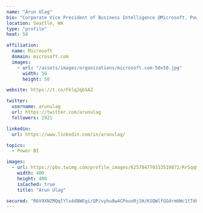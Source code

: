 ```yaml
---
name: "Arun Ulag"
bio: "Corporate Vice President of Business Intelligence @Microsoft. Power BI, Azure Analysis Services, SQL Server Analysis Services, SQL Server Reporting Services"
location: Seattle, WA
type: "profile"
heat: 50

affiliation:
  name: Microsoft
  domain: microsoft.com
  images:
    - url: "/assets/images/organizations/microsoft.com-50x50.jpg"
      width: 50
      height: 50

website: https://t.co/FklqJqbSAZ

twitter:
  username: arunulag
  url: https://twitter.com/arunulag
  followers: 2921

linkedin:
  url: https://www.linkedin.com/in/arunulag/

topics:
  - Power BI

images:
  - url: https://pbs.twimg.com/profile_images/625784770333519872/RrSqqUEZ_400x400.jpg
    width: 400
    height: 400
    isCached: true
    title: "Arun Ulag"

secured: "R6V9XNZMQqlYlx4dBWEgi/QP/vyhu8w4CPouvRj1H/KSQWlfGGdrmUWc1tTdQfA5gKXFcMD/L1KIhXastyFx+rL+PQ+vjCKK4GVMx8xtc2kCiD8izVRAvI82skF5VjiMUUPtIGVLtNULL5Ki+6ZOYOjDiMVI0N+4w8Du+10/6wq9n8jX8HVLifk95m463G+MLO3lXCIGdS8n5B6HLaVCz+9MaHyLJ5wunPR+x4j2XMEvfq6nvmZvVhFXBtQ/nXt8GNrUIZuWbkvgiPe/H1yVxkGZUm92rtmg55wj2D2sHND7d1G8CtYOjPBxu+84xmiaWP1ipSelAOIE/TpiSVZ29iXHW+qEHt6xmQlDAiiIqHvm7wlePCJLxdvkLFmfRf9s4sl28u56H2AZf2nWyCkNzDkc0bBW/vpP5A2sOjWFw1g=;WE8vj2Xc2sNlX2Yf6gu18w=="
---
```


